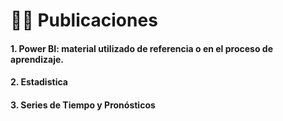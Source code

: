 # 👩‍💻 Publicaciones

#### 1. Power BI: material utilizado de referencia o en el proceso de aprendizaje.

#### 2. Estadistica


#### 3. Series de Tiempo y Pronósticos

